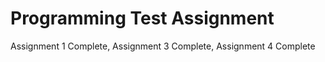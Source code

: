 # Programming Test Assignment

 Assignment 1 Complete,
 Assignment 3 Complete,
 Assignment 4 Complete
